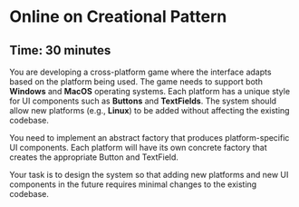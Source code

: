 # Online on Creational Pattern

## Time: 30 minutes

You are developing a cross-platform game where the interface adapts based on the platform being used. The game needs to support both **Windows** and **MacOS** operating systems. Each platform has a unique style for UI components such as **Buttons** and **TextFields**. The system should allow new platforms (e.g., **Linux**) to be added without affecting the existing codebase.

You need to implement an abstract factory that produces platform-specific UI components. Each platform will have its own concrete factory that creates the appropriate Button and TextField.

Your task is to design the system so that adding new platforms and new UI components in the future requires minimal changes to the existing codebase.
